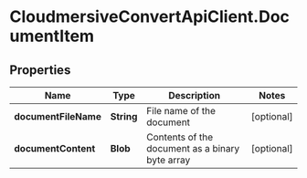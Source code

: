 # CloudmersiveConvertApiClient.DocumentItem

## Properties
Name | Type | Description | Notes
------------ | ------------- | ------------- | -------------
**documentFileName** | **String** | File name of the document | [optional] 
**documentContent** | **Blob** | Contents of the document as a binary byte array | [optional] 


